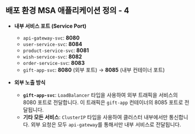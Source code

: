 ## 배포 환경 MSA 애플리케이션 정의 - 4

-   **내부 서비스 포트 (Service Port)**
    -   `api-gateway-svc`: **8080**
    -   `user-service-svc`: **8084**
    -   `product-service-svc`: **8081**
    -   `wish-service-svc`: **8082**
    -   `order-service-svc`: **8083**
    -   `gift-app-svc`: **8080** (외부 포트) -> **8085** (내부 컨테이너 포트)

-   **외부 노출 방식**
    -   **`gift-app-svc`**: `LoadBalancer` 타입을 사용하여 외부 트래픽을 서비스의 8080 포트로 전달합니다. 이 트래픽은 `gift-app` 컨테이너의 8085 포트로 전달됩니다.
    -   **기타 모든 서비스**: `ClusterIP` 타입을 사용하여 클러스터 내부에서만 통신합니다. 외부 요청은 모두 `api-gateway`를 통해서만 내부 서비스로 전달됩니다.
